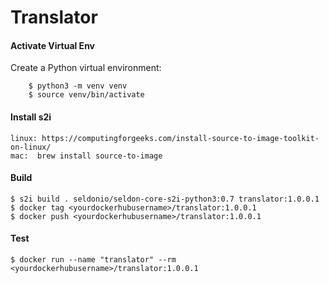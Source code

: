 # **Translator**



#### Activate Virtual Env

Create a Python virtual environment:

```
    $ python3 -m venv venv
    $ source venv/bin/activate
```

#### Install s2i


    linux: https://computingforgeeks.com/install-source-to-image-toolkit-on-linux/
    mac:  brew install source-to-image


#### Build

```
$ s2i build . seldonio/seldon-core-s2i-python3:0.7 translator:1.0.0.1
$ docker tag <yourdockerhubusername>/translator:1.0.0.1
$ docker push <yourdockerhubusername>/translator:1.0.0.1
```

#### Test

```
$ docker run --name "translator" --rm <yourdockerhubusername>/translator:1.0.0.1

```